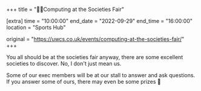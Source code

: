 +++
title = "🙋‍♂️Computing at the Societies Fair"

[extra]
time = "10:00:00"
end_date = "2022-09-29"
end_time = "16:00:00"
location = "Sports Hub"

original = "https://uwcs.co.uk/events/computing-at-the-societies-fair/"    
+++

You all should be at the societies fair anyway, there are some excellent societies to discover. No, I don't just mean us.

Some of our exec members will be at our stall to answer and ask questions. If you answer some of ours, there may even be some prizes 👀

